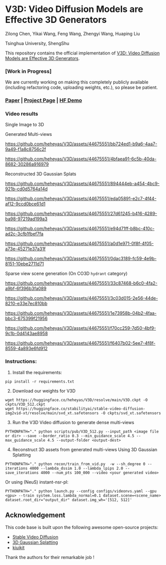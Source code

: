 # V3D: Video Diffusion Models are Effective 3D Generators
Zilong Chen, Yikai Wang, Feng Wang, Zhengyi Wang, Huaping Liu

Tsinghua University, ShengShu

This repository contains the official implementation of [V3D: Video Diffusion Models are Effective 3D Generators](404). 

### [Work in Progress]

We are currently working on making this completely publicly available (including refactoring code, uploading weights, etc.), so please be patient.

### [Paper](assets/pdf/V3D.pdf) | [Project Page](TBD) | [HF Demo](TBD)

### Video results
Single Image to 3D

Generated Multi-views

https://github.com/heheyas/V3D/assets/44675551/bb724ed1-b9a6-4aa7-9a49-f1a8c8756c2f


https://github.com/heheyas/V3D/assets/44675551/4bfaea91-6c5b-40da-8682-30286a916979

Reconstructed 3D Gaussian Splats


https://github.com/heheyas/V3D/assets/44675551/894444eb-a454-4bc9-921b-cd0d5764a14d



https://github.com/heheyas/V3D/assets/44675551/eda05891-e2c7-4f44-af12-9ccd0bce61d1



https://github.com/heheyas/V3D/assets/44675551/27d61245-b416-4289-ba98-97219ad199a3



https://github.com/heheyas/V3D/assets/44675551/e94d71ff-b8bc-410c-ad2c-3cfb1fbef7fa



https://github.com/heheyas/V3D/assets/44675551/a0d1e971-0f8f-4f05-a73e-45271e37a31f



https://github.com/heheyas/V3D/assets/44675551/0dac3189-fc59-4e9b-8151-10ebe2711d71


Sparse view scene generation (On CO3D `hydrant` category)


https://github.com/heheyas/V3D/assets/44675551/33c87468-b6c0-4fa2-a9bf-6f396b3fa089


https://github.com/heheyas/V3D/assets/44675551/3c03d015-2e56-44de-8210-e33e7ec810bb



https://github.com/heheyas/V3D/assets/44675551/1e73958b-04b2-4faa-bbc3-675399f21956



https://github.com/heheyas/V3D/assets/44675551/f70cc259-7d50-4bf9-9c1b-0d4143ae8958



https://github.com/heheyas/V3D/assets/44675551/f6407b02-5ee7-4f8f-8559-4a893e6fd912





### Instructions:
1. Install the requirements:
```
pip install -r requirements.txt
```
2. Download our weights for V3D
```
wget https://huggingface.co/heheyas/V3D/resolve/main/V3D.ckpt -O ckpts/V3D_512.ckpt
wget https://huggingface.co/stabilityai/stable-video-diffusion-img2vid-xt/resolve/main/svd_xt.safetensors -O ckpts/svd_xt.safetensors
```
3. Run the V3D Video diffusion to generate dense multi-views
```
PYTHONPATH="." python scripts/pub/V3D_512.py --input_path <image file or dir> --save --border_ratio 0.3 --min_guidance_scale 4.5 --max_guidance_scale 4.5 --output-folder <output-dest>
```
4. Reconstruct 3D assets from generated multi-views
Using 3D Gaussian Splatting
```
PYTHONPATH="." python recon/train_from_vid.py  -w --sh_degree 0 --iterations 4000 --lambda_dssim 1.0 --lambda_lpips 2.0 --save_iterations 4000 --num_pts 100_000 --video <your generated video>
```
Or using (NeuS) instant-nsr-pl:
```
PYTHONPATH="." python launch.py --config configs/videonvs.yaml --gpu <gpu> --train system.loss.lambda_normal=0.1 dataset.scene=<scene_name> dataset.root_dir="output_dir" dataset.img_wh='[512, 512]'
```

## Acknowledgement
This code base is built upon the following awesome open-source projects:
- [Stable Video Diffusion](https://github.com/Stability-AI/generative-models)
- [3D Gaussian Splatting](https://repo-sam.inria.fr/fungraph/3d-gaussian-splatting/)
- [kiuikit](https://github.com/ashawkey/kiuikit)

Thank the authors for their remarkable job !
